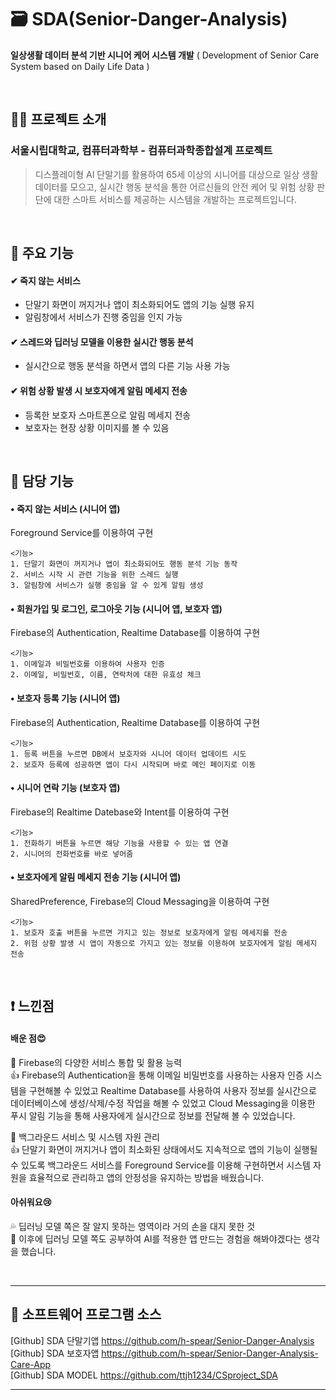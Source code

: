 # 🗃 SDA(Senior-Danger-Analysis)

**일상생활 데이터 분석 기반 시니어 케어 시스템 개발**
( Development of Senior Care System based on Daily Life Data )

</br>

## 👨‍💻 프로젝트 소개

### 서울시립대학교, 컴퓨터과학부 - 컴퓨터과학종합설계 프로젝트

> 디스플레이형 AI 단말기를 활용하여 65세 이상의 시니어를 대상으로 일상 생활 데이터를 모으고, 실시간 행동 분석을 통한 어르신들의 안전 케어 및 위험 상황 판단에 대한 스마트 서비스를 제공하는 시스템을 개발하는 프로젝트입니다.

</br>

## 📌 주요 기능
#### ✔ 죽지 않는 서비스
- 단말기 화면이 꺼지거나 앱이 최소화되어도 앱의 기능 실행 유지
- 알림창에서 서비스가 진행 중임을 인지 가능
#### ✔ 스레드와 딥러닝 모델을 이용한 실시간 행동 분석
- 실시간으로 행동 분석을 하면서 앱의 다른 기능 사용 가능
#### ✔ 위험 상황 발생 시 보호자에게 알림 메세지 전송
- 등록한 보호자 스마트폰으로 알림 메세지 전송
- 보호자는 현장 상황 이미지를 볼 수 있음

</br>

## 📲 담당 기능
#### • 죽지 않는 서비스 (시니어 앱)
Foreground Service를 이용하여 구현

    <기능>
    1. 단말기 화면이 꺼지거나 앱이 최소화되어도 행동 분석 기능 동작
    2. 서비스 시작 시 관련 기능을 위한 스레드 실행
    3. 알림창에 서비스가 실행 중임을 알 수 있게 알림 생성

#### • 회원가입 및 로그인, 로그아웃 기능 (시니어 앱, 보호자 앱) 
Firebase의 Authentication, Realtime Database를 이용하여 구현

    <기능>
    1. 이메일과 비밀번호를 이용하여 사용자 인증
    2. 이메일, 비밀번호, 이름, 연락처에 대한 유효성 체크

#### • 보호자 등록 기능 (시니어 앱) 
Firebase의 Authentication, Realtime Database를 이용하여 구현

    <기능>
    1. 등록 버튼을 누르면 DB에서 보호자와 시니어 데이터 업데이트 시도
    2. 보호자 등록에 성공하면 앱이 다시 시작되며 바로 메인 페이지로 이동

#### • 시니어 연락 기능 (보호자 앱)
Firebase의 Realtime Datebase와 Intent를 이용하여 구현

    <기능>
    1. 전화하기 버튼을 누르면 해당 기능을 사용할 수 있는 앱 연결
    2. 시니어의 전화번호를 바로 넣어줌

#### • 보호자에게 알림 메세지 전송 기능 (시니어 앱) 
SharedPreference, Firebase의 Cloud Messaging을 이용하여 구현

    <기능>
    1. 보호자 호출 버튼을 누르면 가지고 있는 정보로 보호자에게 알림 메세지를 전송
    2. 위험 상황 발생 시 앱이 자동으로 가지고 있는 정보를 이용하여 보호자에게 알림 메세지 전송

</br>

## ❗ 느낀점
#### 배운 점😍
🎇 Firebase의 다양한 서비스 통합 및 활용 능력   
👍 Firebase의 Authentication을 통해 이메일 비밀번호를 사용하는 사용자 인증 시스템을 구현해볼 수 있었고 Realtime Database를 사용하여 사용자 정보를 실시간으로 데이터베이스에 생성/삭제/수정 작업을 해볼 수 있었고 Cloud Messaging을 이용한 푸시 알림 기능을 통해 사용자에게 실시간으로 정보를 전달해 볼 수 있었습니다.

🎇 백그라운드 서비스 및 시스템 자원 관리   
👍 단말기 화면이 꺼지거나 앱이 최소화된 상태에서도 지속적으로 앱의 기능이 실행될 수 있도록 백그라운드 서비스를 Foreground Service를 이용해 구현하면서 시스템 자원을 효율적으로 관리하고 앱의 안정성을 유지하는 방법을 배웠습니다.

#### 아쉬워요😢
💦 딥러닝 모델 쪽은 잘 알지 못하는 영역이라 거의 손을 대지 못한 것   
🚩 이후에 딥러닝 모델 쪽도 공부하여 AI를 적용한 앱 만드는 경험을 해봐야겠다는 생각을 했습니다.

</br>

---

## 💾 소프트웨어 프로그램 소스

[Github] SDA 단말기앱 https://github.com/h-spear/Senior-Danger-Analysis  
[Github] SDA 보호자앱 https://github.com/h-spear/Senior-Danger-Analysis-Care-App  
[Github] SDA MODEL https://github.com/ttjh1234/CSproject_SDA

---

